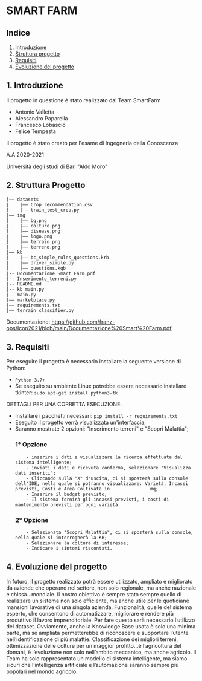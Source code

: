 # SMART FARM

## Indice

1. [Introduzione](#1-introduzione)
2. [Struttura progetto](#2.-Struttura-Progetto)
3. [Requisiti](#3-requisiti)
4. [Evoluzione del progetto](#4-evoluzione-del-progetto)

## 1. Introduzione

Il progetto in questione è stato realizzato dal Team SmartFarm

- Antonio Valletta
- Alessandro Paparella
- Francesco Lobascio
- Felice Tempesta

Il progetto è stato creato per l'esame di Ingegneria della Conoscenza

A.A 2020-2021

Università degli studi di Bari "Aldo Moro"

## 2. Struttura Progetto

```
|–– datasets
|    |–– Crop_recommendation.csv
|    |–– train_test_crop.py
|–– img
|    |–– bg.png
|    |–– colture.png
|    |–– disease.png
|    |–– logo.png
|    |–– terrain.png
|    |–– terreno.png
|–– kb
|    |–– bc_simple_rules_questions.krb
|    |–– driver_simple.py
|    |–– questions.kqb
|-- Documentazione Smart Farm.pdf
|-- Inserimento_terreni.py
|-- README.md
|-- kb_main.py
|–– main.py
|–– marketplace.py
|–– requirements.txt
|–– terrain_classifier.py
```
Documentazione: https://github.com/franz-ops/Icon2021/blob/main/Documentazione%20Smart%20Farm.pdf

## 3. Requisiti 

Per eseguire il progetto è necessario installare la seguente versione di Python:

- `Python 3.7+`
- Se eseguito su ambiente Linux potrebbe essere necessario installare tkinter: `sudo apt-get install python3-tk`


DETTAGLI PER UNA CORRETTA ESECUZIONE:
- Installare i pacchetti necessari: `pip install -r requirements.txt`
- Eseguito il progetto verrà visualizzata un'interfaccia;
- Saranno mostrate 2 opzioni: "Inserimento terreni" e "Scopri Malattia";
    ### 1° Opzione
          - inserire i dati e visualizzare la ricerca effettuata dal sistema intelligente;
          - inviati i dati e ricevuta conferma, selezionare "Visualizza dati inseriti";
          - Cliccando sulla "X" d'uscita, ci si sposterà sulla console dell'IDE, nella quale si potranno visualizzare: Varietà, Incassi previsti, Costi e Area Coltivata in               mq;
          - Inserire il budget previsto;
          - Il sistema fornirà gli incassi previsti, i costi di mantenimento previsti per ogni varietà.

    ### 2° Opzione
          - Selezionata "Scopri Malattia", ci si sposterà sulla console, nella quale si interrogherà la KB;
          - Selezionare la coltura di interesse;
          - Indicare i sintomi riscontati.


## 4. Evoluzione del progetto

In futuro, il progetto realizzato potrà essere utilizzato, ampliato e migliorato da aziende che operano nel settore, non solo regionale, ma anche nazionale e chissà…mondiale.
Il nostro obiettivo è sempre stato sempre quello di realizzare un sistema non solo efficiente, ma anche utile per le quotidiane mansioni lavorative di una singola azienda.
Funzionalità, quelle del sistema esperto, che consentono di automatizzare, migliorare e rendere più produttivo il lavoro imprenditoriale.
Per fare questo sarà necessario l’utilizzo del dataset. Ovviamente, anche la Knowledge Base usata è solo una minima parte, ma se ampliata permetterebbe di riconoscere e supportare l’utente nell’identificazione di più malattie.
Classificazione dei migliori terreni, ottimizzazione delle colture per un maggior profitto…è l’agricoltura del domani, è l’evoluzione non solo nell’ambito meccanico, ma anche agricolo.
Il Team ha solo rappresentato un modello di sistema intelligente, ma siamo sicuri che l’intelligenza artificiale e l’automazione saranno sempre più popolari nel mondo agricolo.

